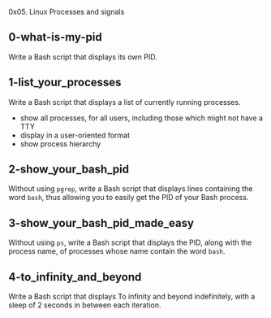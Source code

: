 0x05. Linux Processes and signals

## 0-what-is-my-pid
Write a Bash script that displays its own PID.

## 1-list_your_processes
Write a Bash script that displays a list of currently running processes.
- show all processes, for all users, including those which might not have a TTY
- display in a user-oriented format
- show process hierarchy

## 2-show_your_bash_pid
Without using `pgrep`, write a Bash script that displays lines containing the word `bash`, thus allowing you to easily get the PID of your Bash process.

## 3-show_your_bash_pid_made_easy
Without using `ps`, write a Bash script that displays the PID, along with the process name, of processes whose name contain the word `bash`.

## 4-to_infinity_and_beyond
Write a Bash script that displays To infinity and beyond indefinitely, with a sleep of 2 seconds in between each iteration.
